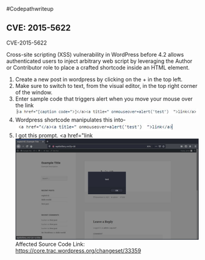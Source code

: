 #Codepathwriteup
## CVE: 2015-5622

CVE-2015-5622

Cross-site scripting (XSS) vulnerability in WordPress before 4.2 allows authenticated users to inject arbitrary web script by leveraging the Author or Contributor role to place a crafted shortcode inside an HTML element.

1. Create a new post in wordpress by clicking on the + in the top left.
2. Make sure to switch to text, from the visual editor, in the top right corner of the window.
3. Enter sample code that triggers alert when you move your mouse over the link
    ![CVE2015-5622](/excode.JPG)
4. Wordpress shortcode manipulates this into-
    ![CVE2015-5622](/excode2.JPG)
6. I got this prompt.
<a href="</a><a title=" onmouseover=alert('test')  ">link</a>
![CVE2015-5622](/wordpressbroke2.JPG)
Affected Source Code Link: https://core.trac.wordpress.org/changeset/33359
